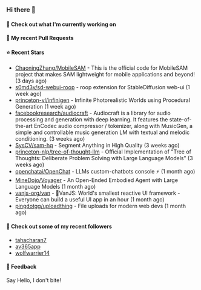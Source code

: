 ### Hi there 👋

#### 👷 Check out what I'm currently working on

#### 🔨 My recent Pull Requests


#### ⭐ Recent Stars

- [ChaoningZhang/MobileSAM](https://github.com/ChaoningZhang/MobileSAM) - This is the official code for MobileSAM project that makes SAM lightweight for mobile applications and beyond! (3 days ago)
- [s0md3v/sd-webui-roop](https://github.com/s0md3v/sd-webui-roop) - roop extension for StableDiffusion web-ui (1 week ago)
- [princeton-vl/infinigen](https://github.com/princeton-vl/infinigen) - Infinite Photorealistic Worlds using Procedural Generation (1 week ago)
- [facebookresearch/audiocraft](https://github.com/facebookresearch/audiocraft) - Audiocraft is a library for audio processing and generation with deep learning. It features the state-of-the-art EnCodec audio compressor / tokenizer, along with MusicGen, a simple and controllable music generation LM with textual and melodic conditioning. (3 weeks ago)
- [SysCV/sam-hq](https://github.com/SysCV/sam-hq) - Segment Anything in High Quality (3 weeks ago)
- [princeton-nlp/tree-of-thought-llm](https://github.com/princeton-nlp/tree-of-thought-llm) - Official Implementation of &#34;Tree of Thoughts: Deliberate Problem Solving with Large Language Models&#34; (3 weeks ago)
- [openchatai/OpenChat](https://github.com/openchatai/OpenChat) - LLMs custom-chatbots console ⚡ (1 month ago)
- [MineDojo/Voyager](https://github.com/MineDojo/Voyager) - An Open-Ended Embodied Agent with Large Language Models (1 month ago)
- [vanjs-org/van](https://github.com/vanjs-org/van) - 🍦VanJS: World&#39;s smallest reactive UI framework - Everyone can build a useful UI app in an hour (1 month ago)
- [pingdotgg/uploadthing](https://github.com/pingdotgg/uploadthing) - File uploads for modern web devs (1 month ago)

#### 👯 Check out some of my recent followers

- [tahacharan7](https://github.com/tahacharan7)
- [av365app](https://github.com/av365app)
- [wolfwarrier14](https://github.com/wolfwarrier14)

#### 💬 Feedback

Say Hello, I don't bite!